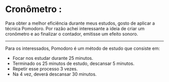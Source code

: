 <h1>Cronômetro : </h1>
 Para obter a melhor eficiência durante meus estudos, gosto de aplicar a técnica <n>Pomodoro</n>.
 Por razão achei interessante a ideia de criar um cronômetro e ao finalizar o contador, emitisse um efeito sonoro.
 <hr>
 Para os interessados, Pomodoro é um método de estudo que consiste em:
 <ul>
 <li>Focar nos estudar durante 25 minutos.</li>
 <li>Terminado os 25 minutos de estudo, descansar 5 minutos.</li>
 <li>Repetir esse processo 3 vezes.</li>
 <li>Na 4 vez, deverá descansar 30 minutos.</li> 
 </ul>

